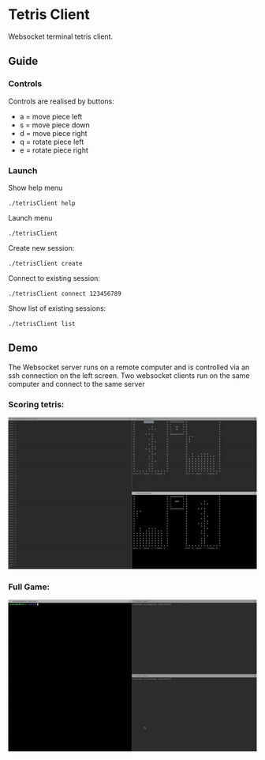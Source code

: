 # Tetris Client
Websocket terminal tetris client. 

## Guide

### Controls
Controls are realised by buttons:
- a = move piece left
- s = move piece down
- d = move piece right
- q = rotate piece left
- e = rotate piece right

### Launch
Show help menu
```
./tetrisClient help
```

Launch menu
```
./tetrisClient
```

Create new session:
```
./tetrisClient create
```

Connect to existing session:
```
./tetrisClient connect 123456789
```

Show list of existing sessions:
```
./tetrisClient list
```

## Demo
The Websocket server runs on a remote computer and is controlled via an ssh connection on the left screen. Two websocket clients run on the same computer and connect to the same server

### Scoring tetris:
![Tetris.gif](./gifs/Tetris.gif)

### Full Game:
![DrawGame.gif](./gifs/DrawGame.gif)
